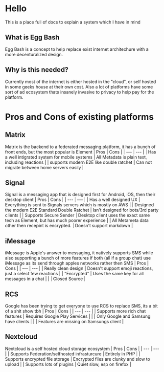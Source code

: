 # Hello
This is a place full of docs to explain a system which I have in mind


## What is Egg Bash
Egg Bash is a concept to help replace exist internet architechure with a more decenturalized design.

## Why is this needed?
Currently most of the internet is either hosted in the "cloud", or self hosted in some geeks house at their own cost. Also a lot of platforms have some sort of ad ecosystem thats insanely invasive to privacy to help pay for the platform.

# Pros and Cons of existing platforms
## Matrix
Matrix is the backend to a federated messaging platform, it has a bunch of front ends, but the most popular is Element
| Pros  | Cons |
| --- | --- |
| Has a well intigrated system for mobile systems  | All Metadata is plain text, including reactions  |
| supports modern E2E like double ratchet  | Can not migrate between home servers easily  |

## Signal
Signal is a messaging app that is designed first for Android, iOS, then their desktop client
| Pros  | Cons |
| --- | --- |
| Has a well designed UX  | Everything is sent to Signals servers which is mostly on AWS  |
| Designed the modern E2E Standard Double Ratchet  | Isn't designed for bots/3rd party clients  |
| Supports Secure Sender  | Desktop client uses the exact same tech as Element, but has much poorer experience |
| All Metameta data other then recepint is encrypted. | Doesn't support markdown |

## iMessage
iMessage is Apple's answer to messaging, it natively supports SMS while also supporting a bunch of more features if both (all if a group chat) use iMessage as its send through apples networks rather then SMS
| Pros  | Cons |
| --- | --- |
| Really clean design | Doesn't support emoji reactions, just a select few reactions |
| "Encrypted" | Uses the same key for all messages in a chat |
| | Closed Source |

## RCS
Google has been trying to get everyone to use RCS to replace SMS, its a bit of a shit show tbh
| Pros  | Cons |
| --- | --- |
| Supports more rich chat features | Requires Google Play Services |
| | Only Google and Samsung have clients |
| | Features are missing on Samsungs client |

## Nextcloud
Nextcloud is a self hosted cloud storage ecosystem
| Pros  | Cons |
| --- | --- |
| Supports Federation/selfhosted infrasturcure | Entirely in PHP |
| Supports encrypted file storage | Encrypted files are clunky and slow to upload |
| Supports lots of plugins | Quiet slow, esp on firefox |
